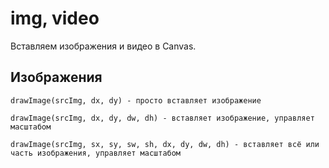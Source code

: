 # img, video
Вставляем изображения и видео в Canvas.

## Изображения

    drawImage(srcImg, dx, dy) - просто вставляет изображение

    drawImage(srcImg, dx, dy, dw, dh) - вставляет изображение, управляет масштабом

    drawImage(srcImg, sx, sy, sw, sh, dx, dy, dw, dh) - вставляет всё или часть изображения, управляет масштабом